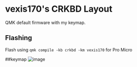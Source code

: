 # vexis170's CRKBD Layout

QMK default firmware with my keymap.

## Flashing
Flash using `qmk compile -kb crkbd -km vexis170` for Pro Micro

##keymap
![image](https://user-images.githubusercontent.com/79429306/170833592-d481ac4d-21ca-4ffe-8a71-c47a1b8d281f.png)



